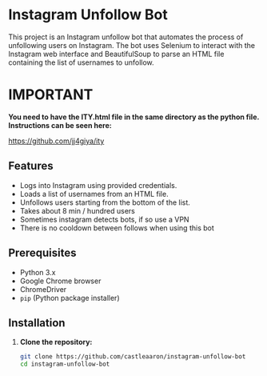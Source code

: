 # Instagram Unfollow Bot

This project is an Instagram unfollow bot that automates the process of unfollowing users on Instagram. The bot uses Selenium to interact with the Instagram web interface and BeautifulSoup to parse an HTML file containing the list of usernames to unfollow.

# **IMPORTANT**

**You need to have the ITY.html file in the same directory as the python file. Instructions can be seen here:**

https://github.com/jj4giya/ity

## Features

- Logs into Instagram using provided credentials.
- Loads a list of usernames from an HTML file.
- Unfollows users starting from the bottom of the list.
- Takes about 8 min / hundred users
- Sometimes instagram detects bots, if so use a VPN
- There is no cooldown between follows when using this bot


## Prerequisites

- Python 3.x
- Google Chrome browser
- ChromeDriver
- `pip` (Python package installer)

## Installation

1. **Clone the repository:**
   ```sh
   git clone https://github.com/castleaaron/instagram-unfollow-bot
   cd instagram-unfollow-bot
